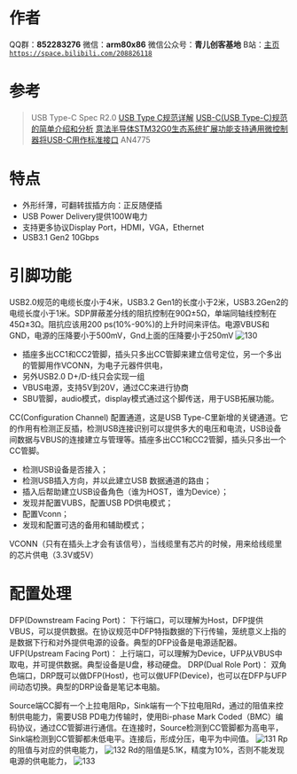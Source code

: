 ﻿# 作者
QQ群：**852283276**
微信：**arm80x86**
微信公众号：**青儿创客基地**
B站：[主页 `https://space.bilibili.com/208826118`](https://space.bilibili.com/208826118)

# 参考
> USB Type-C Spec R2.0
> [USB Type C规范详解](https://blog.csdn.net/weixin_42005993/article/details/100046714)
> [USB-C(USB Type-C)规范的简单介绍和分析](https://blog.csdn.net/u010538116/article/details/80420632)
> [意法半导体STM32G0生态系统扩展功能支持通用微控制器将USB-C用作标准接口](https://www.st.com/content/st_com/zh/about/media-center/press-item.html/n4139.html)
> AN4775

# 特点
- 外形纤薄，可翻转拔插方向：正反随便插
- USB Power Delivery提供100W电力
- 支持更多协议Display Port，HDMI，VGA，Ethernet
- USB3.1 Gen2 10Gbps

# 引脚功能
USB2.0规范的电缆长度小于4米，USB3.2 Gen1的长度小于2米，USB3.2Gen2的电缆长度小于1米。SDP屏蔽差分线的阻抗控制在90Ω±5Ω，单端同轴线控制在45Ω±3Ω。阻抗应该用200 ps(10%-90%)的上升时间来评估。电源VBUS和GND，电源的压降要小于500mV，Gnd上面的压降要小于250mV
![130](https://img-blog.csdnimg.cn/20200219231457243.png?x-oss-process=image/watermark,type_ZmFuZ3poZW5naGVpdGk,shadow_10,text_aHR0cHM6Ly9ibG9nLmNzZG4ubmV0L1podV9aaHVfMjAwOQ==,size_16,color_FFFFFF,t_70)
- 插座多出CC1和CC2管脚，插头只多出CC管脚来建立信号定位，另一个多出的管脚用作VCONN，为电子元器件供电，
- 另外USB2.0 D+/D-线只会实现一组
- VBUS电源，支持5V到20V，通过CC来进行协商
- SBU管脚，audio模式，display模式通过这个脚传送，用于USB拓展功能。


CC(Configuration Channel)
配置通道，这是USB Type-C里新增的关键通道。它的作用有检测正反插，检测USB连接识别可以提供多大的电压和电流，USB设备间数据与VBUS的连接建立与管理等。插座多出CC1和CC2管脚，插头只多出一个CC管脚。
- 检测USB设备是否接入；
- 检测USB插入方向，并以此建立USB 数据通道的路由；
- 插入后帮助建立USB设备角色（谁为HOST，谁为Device）；
- 发现并配置VUBS，配置USB PD供电模式；
- 配置Vconn；
- 发现和配置可选的备用和辅助模式；

VCONN（只有在插头上才会有该信号），当线缆里有芯片的时候，用来给线缆里的芯片供电（3.3V或5V）

# 配置处理
DFP(Downstream Facing Port)：
下行端口，可以理解为Host，DFP提供VBUS，可以提供数据。在协议规范中DFP特指数据的下行传输，笼统意义上指的是数据下行和对外提供电源的设备。典型的DFP设备是电源适配器。
UFP(Upstream Facing Port)：
上行端口，可以理解为Device，UFP从VBUS中取电，并可提供数据。典型设备是U盘，移动硬盘。
DRP(Dual Role Port)：
双角色端口，DRP既可以做DFP(Host)，也可以做UFP(Device)，也可以在DFP与UFP间动态切换。典型的DRP设备是笔记本电脑。

Source端CC脚有一个上拉电阻Rp，Sink端有一个下拉电阻Rd，通过的阻值来控制供电能力，需要USB PD电力传输时，使用Bi-phase Mark Coded（BMC）编码协议，通过CC管脚进行通信。在连接时，Source检测到CC管脚都为高电平，Sink端检测到CC管脚都未低电平。连接后，形成分压，电平为中间值。
![131](https://img-blog.csdnimg.cn/20200221215021336.png?x-oss-process=image/watermark,type_ZmFuZ3poZW5naGVpdGk,shadow_10,text_aHR0cHM6Ly9ibG9nLmNzZG4ubmV0L1podV9aaHVfMjAwOQ==,size_16,color_FFFFFF,t_70)
Rp的阻值与对应的供电能力，
![132](https://img-blog.csdnimg.cn/20200221215226953.png?x-oss-process=image/watermark,type_ZmFuZ3poZW5naGVpdGk,shadow_10,text_aHR0cHM6Ly9ibG9nLmNzZG4ubmV0L1podV9aaHVfMjAwOQ==,size_16,color_FFFFFF,t_70)
Rd的阻值是5.1K，精度为10%，否则不能发现电源的供电能力，
![133](https://img-blog.csdnimg.cn/20200221220749388.png?x-oss-process=image/watermark,type_ZmFuZ3poZW5naGVpdGk,shadow_10,text_aHR0cHM6Ly9ibG9nLmNzZG4ubmV0L1podV9aaHVfMjAwOQ==,size_16,color_FFFFFF,t_70)


